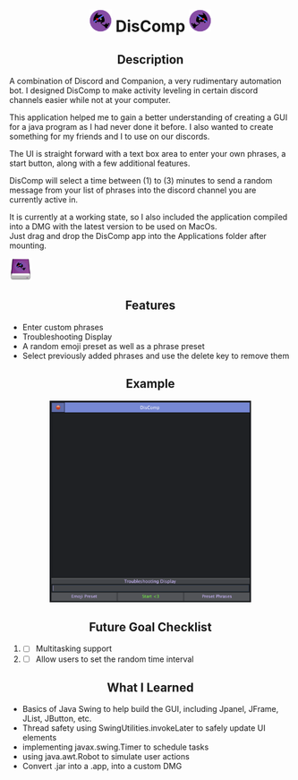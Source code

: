 <h1 align="center"> <img src="src/resources/DisCompLogo.png" width="40" height="40"> DisComp <img src="src/resources/DisCompLogo.png" style="transform: rotateY(180deg)"; width="40" height="40"> </h1> 

<h2 align="center"> Description </h2>

A combination of Discord and Companion, a very rudimentary automation bot. I designed DisComp to make activity leveling in certain discord channels easier while not at your computer. <br>

This application helped me to gain a better understanding of creating a GUI for a java program as I had never done it before.
I also wanted to create something for my friends and I to use on our discords. <br>

The UI is straight forward with a text box area to enter your own phrases, a start button, along with a few additional features. <br>

DisComp will select a time between (1) to (3) minutes to send a random message from your list of phrases into the discord channel you are currently active in. <br>

It is currently at a working state, so I also included the application compiled into a DMG with the latest version to be used on MacOs. <br>
Just drag and drop the DisComp app into the Applications folder after mounting. <br>

<img src="src/resources/DisCompVolume.png" width="40" height="40"> 

<h2 align="center"> Features </h2>

* Enter custom phrases
* Troubleshooting Display
* A random emoji preset as well as a phrase preset
* Select previously added phrases and use the delete key to remove them

<h2 align="center"> Example </h2> 


<p align="center"> 
	<img src="src/resources/example.png" width="360" height="360"> 
</p>

<h2 align="center"> Future Goal Checklist </h2> 

1. - [ ] Multitasking support
2. - [ ] Allow users to set the random time interval

<h2 align="center"> What I Learned </h2> 

* Basics of Java Swing to help build the GUI, including Jpanel, JFrame, JList, JButton, etc.
* Thread safety using SwingUtilities.invokeLater to safely update UI elements
* implementing javax.swing.Timer to schedule tasks
* using java.awt.Robot to simulate user actions
* Convert .jar into a .app, into a custom DMG